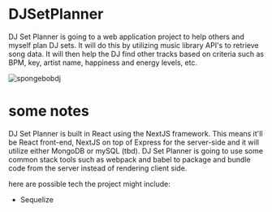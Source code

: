 # DJSetPlanner

DJ Set Planner is going to a web application project to help others and myself plan DJ sets. It will do this by utilizing music library API's to retrieve song data. It will then help the DJ find other tracks based on criteria such as BPM, key, artist name, happiness and energy levels, etc. 

![spongebobdj](https://github.com/user-attachments/assets/8961554d-f72e-4836-99f4-6f9d242b2949)

# some notes
DJ Set Planner is built in React using the NextJS framework. This means it'll be React front-end, NextJS on top of Express for the server-side and it will utilize either MongoDB or mySQL (tbd). DJ Set Planner is going to use some common stack tools such as webpack and babel to package and bundle code from the server instead of rendering client side.


here are possible tech the project might include:
- Sequelize
